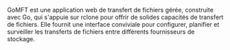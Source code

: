 GoMFT est une application web de transfert de fichiers gérée, construite avec Go, qui s'appuie sur rclone pour offrir de solides capacités de transfert de fichiers. Elle fournit une interface conviviale pour configurer, planifier et surveiller les transferts de fichiers entre différents fournisseurs de stockage.
